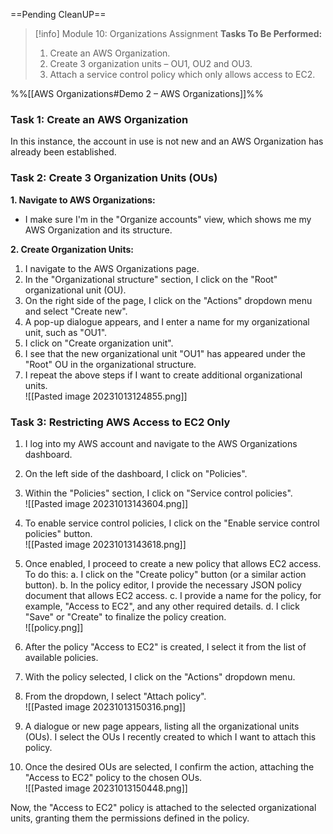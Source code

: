 ==Pending CleanUP==
 

> [!info] Module 10: Organizations Assignment
> **Tasks To Be Performed:** 
> 1. Create an AWS Organization. 
> 2. Create 3 organization units – OU1, OU2 and OU3. 
> 3. Attach a service control policy which only allows access to EC2.


%%[[AWS Organizations#Demo 2 – AWS Organizations]]%%


### Task 1: Create an AWS Organization

In this instance, the account in use is not new and an AWS Organization has already been established.

### Task 2: Create 3 Organization Units (OUs)

**1. Navigate to AWS Organizations:**

- I make sure I'm in the "Organize accounts" view, which shows me my AWS Organization and its structure.

**2. Create Organization Units:**

1. I navigate to the AWS Organizations page.
2. In the "Organizational structure" section, I click on the "Root" organizational unit (OU).
3. On the right side of the page, I click on the "Actions" dropdown menu and select "Create new".
4. A pop-up dialogue appears, and I enter a name for my organizational unit, such as "OU1".
5. I click on "Create organization unit".
6. I see that the new organizational unit "OU1" has appeared under the "Root" OU in the organizational structure.
7. I repeat the above steps if I want to create additional organizational units.
<br>![[Pasted image 20231013124855.png]]


### Task 3: Restricting AWS Access to EC2 Only

1. I log into my AWS account and navigate to the AWS Organizations dashboard.
2. On the left side of the dashboard, I click on "Policies".
3. Within the "Policies" section, I click on "Service control policies".
   <br>![[Pasted image 20231013143604.png]]
4. To enable service control policies, I click on the "Enable service control policies" button.
   <br>![[Pasted image 20231013143618.png]]
5. Once enabled, I proceed to create a new policy that allows EC2 access. To do this: a. I click on the "Create policy" button (or a similar action button). b. In the policy editor, I provide the necessary JSON policy document that allows EC2 access. c. I provide a name for the policy, for example, "Access to EC2", and any other required details. d. I click "Save" or "Create" to finalize the policy creation.
   <br>![[policy.png]]
6. After the policy "Access to EC2" is created, I select it from the list of available policies.
7. With the policy selected, I click on the "Actions" dropdown menu.
8. From the dropdown, I select "Attach policy".
   <br>![[Pasted image 20231013150316.png]]
   
9. A dialogue or new page appears, listing all the organizational units (OUs). I select the OUs I recently created to which I want to attach this policy.
10. Once the desired OUs are selected, I confirm the action, attaching the "Access to EC2" policy to the chosen OUs.
    <br>![[Pasted image 20231013150448.png]]
  

Now, the "Access to EC2" policy is attached to the selected organizational units, granting them the permissions defined in the policy.
